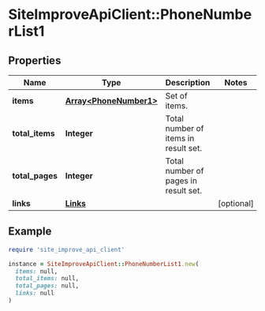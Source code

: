 # SiteImproveApiClient::PhoneNumberList1

## Properties

| Name | Type | Description | Notes |
| ---- | ---- | ----------- | ----- |
| **items** | [**Array&lt;PhoneNumber1&gt;**](PhoneNumber1.md) | Set of items. |  |
| **total_items** | **Integer** | Total number of items in result set. |  |
| **total_pages** | **Integer** | Total number of pages in result set. |  |
| **links** | [**Links**](Links.md) |  | [optional] |

## Example

```ruby
require 'site_improve_api_client'

instance = SiteImproveApiClient::PhoneNumberList1.new(
  items: null,
  total_items: null,
  total_pages: null,
  links: null
)
```

